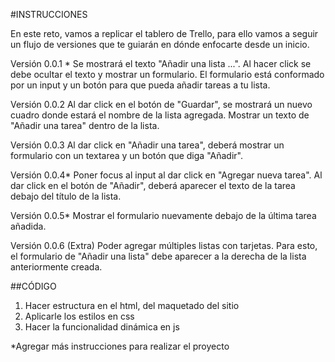 #INSTRUCCIONES

En este reto, vamos a replicar el tablero de Trello, para ello vamos a seguir un flujo de versiones que te guiarán en dónde enfocarte desde un inicio.

Versión 0.0.1 *
Se mostrará el texto "Añadir una lista ...".
Al hacer click se debe ocultar el texto y mostrar un formulario.
El formulario está conformado por un input y un botón para que pueda añadir tareas a tu lista.

Versión 0.0.2
Al dar click en el botón de "Guardar", se mostrará un nuevo cuadro donde estará el nombre de la lista agregada.
Mostrar un texto de "Añadir una tarea" dentro de la lista.

Versión 0.0.3
Al dar click en "Añadir una tarea", deberá mostrar un formulario con un textarea y un botón que diga "Añadir".

Versión 0.0.4*
Poner focus al input al dar click en "Agregar nueva tarea".
Al dar click en el botón de "Añadir", deberá aparecer el texto de la tarea debajo del título de la lista.

Versión 0.0.5*
Mostrar el formulario nuevamente debajo de la última tarea añadida.

Versión 0.0.6 (Extra)
Poder agregar múltiples listas con tarjetas. Para esto, el formulario de "Añadir una lista" debe aparecer a la derecha de la lista anteriormente creada.


##CÓDIGO

1. Hacer estructura en el html, del maquetado del sitio
2. Aplicarle los estilos en css
3. Hacer la funcionalidad dinámica en js

*Agregar más instrucciones para realizar el proyecto
